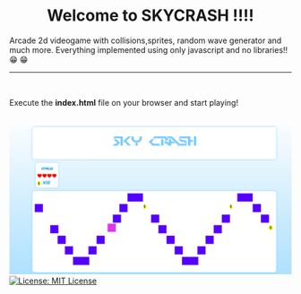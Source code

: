 
  
 <h1 align = "center"> Welcome to SKYCRASH !!!!</h1>

Arcade 2d videogame with collisions,sprites, random wave generator and much more. Everything implemented using only javascript and no libraries!! :grin: :grin:
<hr>
<br>

Execute the <b>index.html</b> file on your browser and start playing!

<br>

<img src="screenshots/game.png" width = "800" />
  
  

<a href="https://www.mit.edu/~amini/LICENSE.md" rel="nofollow">
    <img alt="License: MIT License" src="https://camo.githubusercontent.com/9c1846f389c196ec4043a46bf670f12e3914e935/68747470733a2f2f696d672e736869656c64732e696f2f62616467652f4c6963656e73652d4d4954204c6963656e73652d79656c6c6f772e737667" data-canonical-src="https://img.shields.io/badge/License-MIT License-yellow.svg" style="max-width:100%;">
  </a>
  
  
  
